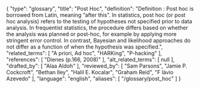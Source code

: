 {
    "type": "glossary",
    "title": "Post Hoc",
    "definition": "Definition : Post hoc is borrowed from Latin, meaning “after this”. In statistics, post hoc (or post hoc analysis) refers to the testing of hypotheses not specified prior to data analysis. In frequentist statistics, the procedure differs based on whether the analysis was planned or post-hoc, for example by applying more stringent error control. In contrast, Bayesian and likelihood approaches do not differ as a function of when the hypothesis was specified.",
    "related_terms": [
        "A priori, Ad hoc",
        "HARKing",
        "P-hacking"
    ],
    "references": [
        "Dienes (p.166, 2008)"
    ],
    "alt_related_terms": [
        null
    ],
    "drafted_by": [
        "Alaa Aldoh"
    ],
    "reviewed_by": [
        "Sam Parsons",
        "Jamie P. Cockcroft",
        "Bethan Iley",
        "Halil E. Kocalar",
        "Graham Reid",
        "F lávio Azevedo"
    ],
    "language": "english",
    "aliases": [
        "/glossary/post_hoc"
    ]
}